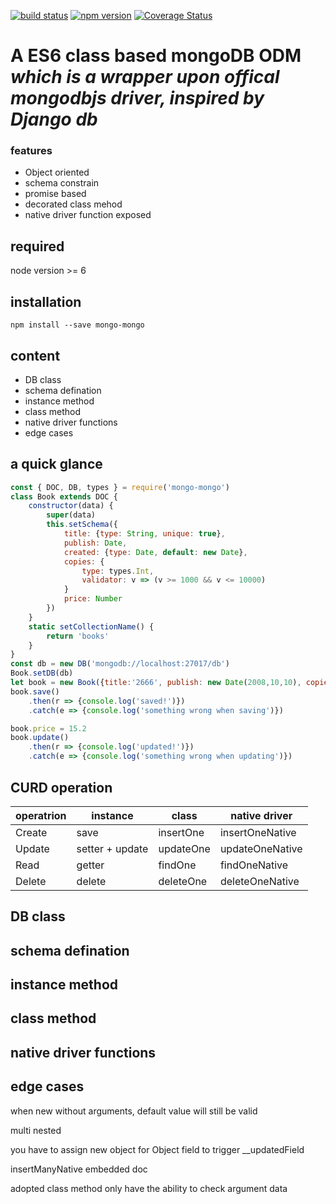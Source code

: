 [![build status](https://img.shields.io/travis/pandafeeder/mongo-mongo/master.svg?style=flat-square)](https://travis-ci.org/pandafeeder/mongo-mongo)
[![npm version](https://img.shields.io/npm/v/mongo-mongo.svg?style=flat-square)](https://www.npmjs.com/package/mongo-mongo)
[![Coverage Status](https://coveralls.io/repos/github/pandafeeder/mongo-mongo/badge.svg?branch=master)](https://coveralls.io/github/pandafeeder/mongo-mongo?branch=master)

# __A ES6 class based mongoDB ODM__ *which is a wrapper upon offical mongodbjs driver, inspired by Django db*

### features
- Object oriented
- schema constrain
- promise based
- decorated class mehod
- native driver function exposed

## required
node version >= 6
## installation
```npm install --save mongo-mongo```
## content
- DB class
- schema defination
- instance method
- class method
- native driver functions
- edge cases
## a quick glance
```javascript
const { DOC, DB, types } = require('mongo-mongo')
class Book extends DOC {
    constructor(data) {
        super(data)
        this.setSchema({
            title: {type: String, unique: true},
            publish: Date,
            created: {type: Date, default: new Date},
            copies: {
                type: types.Int,
                validator: v => (v >= 1000 && v <= 10000)
            }
            price: Number
        })
    }
    static setCollectionName() {
        return 'books'
    }
}
const db = new DB('mongodb://localhost:27017/db')
Book.setDB(db)
let book = new Book({title:'2666', publish: new Date(2008,10,10), copies: 5000, price: 12.2})
book.save()
    .then(r => {console.log('saved!')})
    .catch(e => {console.log('something wrong when saving')})

book.price = 15.2
book.update()
    .then(r => {console.log('updated!')})
    .catch(e => {console.log('something wrong when updating')})

```



## CURD operation
| operatrion | instance | class | native driver |
| ------ | ------ | ------ | ----- |
| Create |  save  | insertOne | insertOneNative |
| Update |  setter + update | updateOne | updateOneNative |
| Read   |  getter | findOne | findOneNative |
| Delete |  delete | deleteOne | deleteOneNative |

## DB class

## schema defination

## instance method

## class method

## native driver functions

## edge cases


when new without arguments, default value will still be valid

multi nested

you have to assign new object for Object field to trigger \_\_updatedField

insertManyNative embedded doc

adopted class method only have the ability to check argument data
